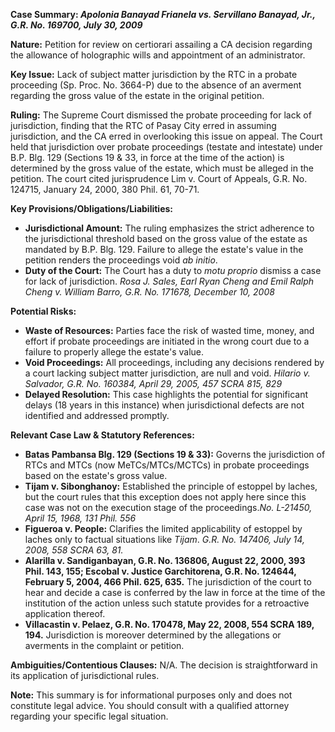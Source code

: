**Case Summary: *Apolonia Banayad Frianela vs. Servillano Banayad, Jr., G.R. No. 169700, July 30, 2009***

**Nature:** Petition for review on certiorari assailing a CA decision regarding the allowance of holographic wills and appointment of an administrator.

**Key Issue:** Lack of subject matter jurisdiction by the RTC in a probate proceeding (Sp. Proc. No. 3664-P) due to the absence of an averment regarding the gross value of the estate in the original petition.

**Ruling:** The Supreme Court dismissed the probate proceeding for lack of jurisdiction, finding that the RTC of Pasay City erred in assuming jurisdiction, and the CA erred in overlooking this issue on appeal. The Court held that jurisdiction over probate proceedings (testate and intestate) under B.P. Blg. 129 (Sections 19 & 33, in force at the time of the action) is determined by the gross value of the estate, which must be alleged in the petition.  The court cited jurisprudence Lim v. Court of Appeals, G.R. No. 124715, January 24, 2000, 380 Phil. 61, 70-71.

**Key Provisions/Obligations/Liabilities:**

*   **Jurisdictional Amount:** The ruling emphasizes the strict adherence to the jurisdictional threshold based on the gross value of the estate as mandated by B.P. Blg. 129. Failure to allege the estate's value in the petition renders the proceedings void *ab initio*.
*   **Duty of the Court:** The Court has a duty to *motu proprio* dismiss a case for lack of jurisdiction. *Rosa J. Sales, Earl Ryan Cheng and Emil Ralph Cheng v. William Barro, G.R. No. 171678, December 10, 2008*

**Potential Risks:**

*   **Waste of Resources:** Parties face the risk of wasted time, money, and effort if probate proceedings are initiated in the wrong court due to a failure to properly allege the estate's value.
*   **Void Proceedings:** All proceedings, including any decisions rendered by a court lacking subject matter jurisdiction, are null and void. *Hilario v. Salvador, G.R. No. 160384, April 29, 2005, 457 SCRA 815, 829*
*   **Delayed Resolution:** This case highlights the potential for significant delays (18 years in this instance) when jurisdictional defects are not identified and addressed promptly.

**Relevant Case Law & Statutory References:**

*   **Batas Pambansa Blg. 129 (Sections 19 & 33):**  Governs the jurisdiction of RTCs and MTCs (now MeTCs/MTCs/MCTCs) in probate proceedings based on the estate's gross value.
*   **Tijam v. Sibonghanoy:** Established the principle of estoppel by laches, but the court rules that this exception does not apply here since this case was not on the execution stage of the proceedings.*No. L-21450, April 15, 1968, 131 Phil. 556*
*   **Figueroa v. People:** Clarifies the limited applicability of estoppel by laches only to factual situations like *Tijam*. *G.R. No. 147406, July 14, 2008, 558 SCRA 63, 81.*
* **Alarilla v. Sandiganbayan, G.R. No. 136806, August 22, 2000, 393 Phil. 143, 155; Escobal v. Justice Garchitorena, G.R. No. 124644, February 5, 2004, 466 Phil. 625, 635.** The jurisdiction of the court to hear and decide a case is conferred by the law in force at the time of the institution of the action unless such statute provides for a retroactive application thereof.
* **Villacastin v. Pelaez, G.R. No. 170478, May 22, 2008, 554 SCRA 189, 194.** Jurisdiction is moreover determined by the allegations or averments in the complaint or petition.

**Ambiguities/Contentious Clauses:** N/A. The decision is straightforward in its application of jurisdictional rules.

**Note:** This summary is for informational purposes only and does not constitute legal advice. You should consult with a qualified attorney regarding your specific legal situation.
